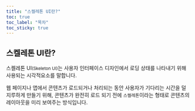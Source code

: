 ```yaml
---
title: "스켈레톤 UI란?"
toc: true
toc_label: "목차"
toc_sticky: true
---
```


## 스켈레톤 UI란?

스켈레톤 UI<small>(Skeleton UI)</small>는 사용자 인터페이스 디자인에서 로딩 상태를 나타내기 위해 사용되는 시각적요소를 말합니다.

웹 페이지나 앱에서 콘텐츠가 로드되거나 처리되는 동안 사용자가 기다리는 시간을 덜 지루하게 만들기 위해, 콘텐츠가 완전히 로드 되기 전에 `스켈레톤`이라는 형태로 콘텐츠의 레이아웃을 미리 보여주는 방식입니다.


